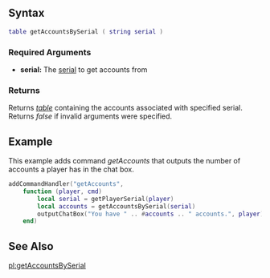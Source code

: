 Syntax
------

``` lua
table getAccountsBySerial ( string serial )
```

### Required Arguments

-   **serial:** The [serial](/serial.md "wikilink") to get accounts from

### Returns

Returns *[table](/table.md "wikilink")* containing the accounts associated with specified serial. Returns *false* if invalid arguments were specified.

Example
-------

This example adds command *getAccounts* that outputs the number of accounts a player has in the chat box.

``` lua
addCommandHandler("getAccounts", 
    function (player, cmd)
        local serial = getPlayerSerial(player)
        local accounts = getAccountsBySerial(serial)
        outputChatBox("You have " .. #accounts .. " accounts.", player)
    end)
```

See Also
--------

[pl:getAccountsBySerial](/pl:getAccountsBySerial.md "wikilink")
